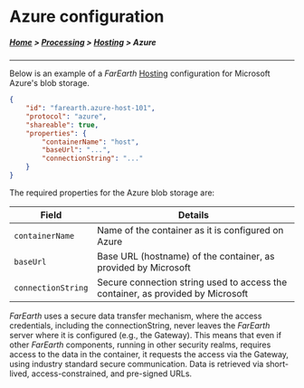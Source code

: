 # Azure configuration

##### [Home](../../README.md) > [Processing](../processing.md) > [Hosting](hosting.md) > Azure
---

Below is an example of a *FarEarth* [Hosting](hosting.md) configuration for Microsoft Azure's blob storage.

```json
{
    "id": "farearth.azure-host-101",
    "protocol": "azure",
    "shareable": true,
    "properties": {
        "containerName": "host",
        "baseUrl": "...",
        "connectionString": "..."
    }
}
```
The required properties for the Azure blob storage are:

| Field | Details |
|-------|---------|
| `containerName` | Name of the container as it is configured on Azure |
| `baseUrl`    | Base URL (hostname) of the container, as provided by Microsoft |
| `connectionString`  | Secure connection string used to access the container, as provided by Microsoft |

*FarEarth* uses a secure data transfer mechanism, where the access credentials, including the connectionString, never leaves the *FarEarth* server where it is configured (e.g., the Gateway). This means that even if other *FarEarth* components, running in other security realms, requires access to the data in the container, it requests the access via the Gateway, using industry standard secure communication. Data is retrieved via short-lived, access-constrained, and pre-signed URLs.
